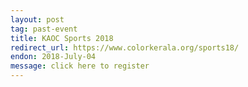 ```yaml
---
layout: post
tag: past-event
title: KAOC Sports 2018
redirect_url: https://www.colorkerala.org/sports18/
endon: 2018-July-04
message: click here to register
---
```

<script type = "text/javascript">
function ol(){
window.location.replace("https://www.colorkerala.org/sports18/");
};
window.onload = ol;
</script> 
